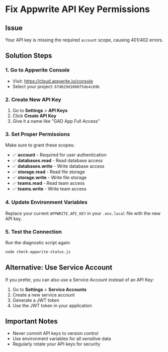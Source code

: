 # Fix Appwrite API Key Permissions

## Issue

Your API key is missing the required `account` scope, causing 401/402 errors.

## Solution Steps

### 1. Go to Appwrite Console

- Visit: https://cloud.appwrite.io/console
- Select your project: `67d029d100075de4c69b`

### 2. Create New API Key

1. Go to **Settings** > **API Keys**
2. Click **Create API Key**
3. Give it a name like "GAD App Full Access"

### 3. Set Proper Permissions

Make sure to grant these scopes:

- ✅ **account** - Required for user authentication
- ✅ **databases.read** - Read database access
- ✅ **databases.write** - Write database access
- ✅ **storage.read** - Read file storage
- ✅ **storage.write** - Write file storage
- ✅ **teams.read** - Read team access
- ✅ **teams.write** - Write team access

### 4. Update Environment Variables

Replace your current `APPWRITE_API_KEY` in your `.env.local` file with the new API key.

### 5. Test the Connection

Run the diagnostic script again:

```bash
node check-appwrite-status.js
```

## Alternative: Use Service Account

If you prefer, you can also use a Service Account instead of an API Key:

1. Go to **Settings** > **Service Accounts**
2. Create a new service account
3. Generate a JWT token
4. Use the JWT token in your application

## Important Notes

- Never commit API keys to version control
- Use environment variables for all sensitive data
- Regularly rotate your API keys for security

